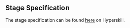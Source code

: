 ## Stage Specification

The stage specification can be found [here](https://hyperskill.org/projects/78/stages/434/implement) on Hyperskill.